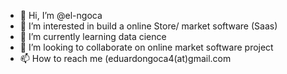 - 👋 Hi, I’m @el-ngoca
- 👀 I’m interested in build a online Store/ market software (Saas)
- 🌱 I’m currently learning data cience
- 💞️ I’m looking to collaborate on online market software project
- 📫 How to reach me (eduardongoca4(at)gmail.com

<!---
el-ngoca/el-ngoca is a ✨ special ✨ repository because its `README.md` (this file) appears on your GitHub profile.
You can click the Preview link to take a look at your changes.
--->
